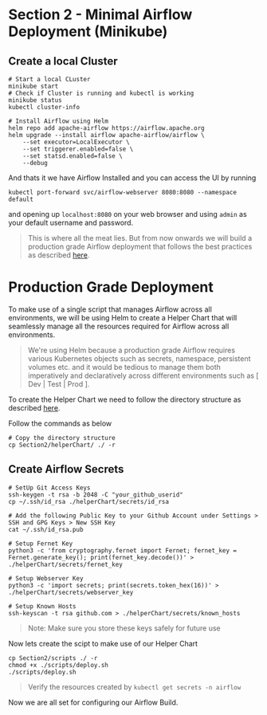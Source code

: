 # Section 2 - Minimal Airflow Deployment (Minikube)
## Create a local Cluster
```
# Start a local CLuster
minikube start
# Check if Cluster is running and kubectl is working
minikube status
kubectl cluster-info
```
```
# Install Airflow using Helm
helm repo add apache-airflow https://airflow.apache.org
helm upgrade --install airflow apache-airflow/airflow \
    --set executor=LocalExecutor \
    --set triggerer.enabled=false \
    --set statsd.enabled=false \
    --debug
```
And thats it we have Airflow Installed and you can access the UI by running
```
kubectl port-forward svc/airflow-webserver 8080:8080 --namespace default
```
and opening up `localhost:8080` on your web browser and using `admin` as your default username and password.

>This is where all the meat lies. But from now onwards we will build a production grade Airflow deployment that follows the best practices as described [here](https://airflow.apache.org/docs/helm-chart/stable/production-guide.html).

# Production Grade Deployment

To make use of a single script that manages Airflow across all environments, we will be using Helm to create a Helper Chart that will seamlessly manage all the resources required for Airflow across all environments.

> We're using Helm because a production grade Airflow requires various Kubernetes objects such as secrets, namespace, persistent volumes etc. and it would be tedious to manage them both imperatively and declaratively across different environments such as [ Dev | Test | Prod ]. 

To create the Helper Chart we need to follow the directory structure as described [here](https://helm.sh/docs/chart_template_guide/getting_started/).

Follow the commands as below
```
# Copy the directory structure
cp Section2/helperChart/ ./ -r
```
## Create Airflow Secrets
```
# SetUp Git Access Keys
ssh-keygen -t rsa -b 2048 -C "your_github_userid"
cp ~/.ssh/id_rsa ./helperChart/secrets/id_rsa

# Add the following Public Key to your Github Account under Settings > SSH and GPG Keys > New SSH Key
cat ~/.ssh/id_rsa.pub 

# Setup Fernet Key
python3 -c 'from cryptography.fernet import Fernet; fernet_key = Fernet.generate_key(); print(fernet_key.decode())' > ./helperChart/secrets/fernet_key

# Setup Webserver Key
python3 -c 'import secrets; print(secrets.token_hex(16))' > ./helperChart/secrets/webserver_key

# Setup Known Hosts
ssh-keyscan -t rsa github.com > ./helperChart/secrets/known_hosts
```
>Note: Make sure you store these keys safely for future use

Now lets create the scipt to make use of our Helper Chart
```
cp Section2/scripts ./ -r
chmod +x ./scripts/deploy.sh 
./scripts/deploy.sh
```
> Verify the resources created by `kubectl get secrets -n airflow`

Now we are all set for configuring our Airflow Build.
